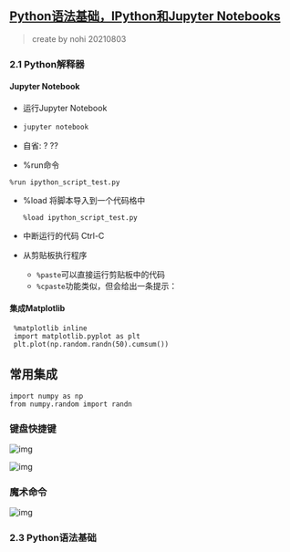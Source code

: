 ## [ Python语法基础，IPython和Jupyter Notebooks](https://www.jianshu.com/p/fc93e943e94a)

> create by nohi 20210803



### 2.1 Python解释器

#### Jupyter Notebook

*  运行Jupyter Notebook

* ```csharp
  jupyter notebook
  ```

* 自省:  ?     ??

*  %run命令

  ```
  %run ipython_script_test.py
  ```

* %load 将脚本导入到一个代码格中

  ```
  %load ipython_script_test.py
  ```

* 中断运行的代码  Ctrl-C

* 从剪贴板执行程序

  * `%paste`可以直接运行剪贴板中的代码
  * `%cpaste`功能类似，但会给出一条提示：

#### 集成Matplotlib

```
 %matplotlib inline
 import matplotlib.pyplot as plt
 plt.plot(np.random.randn(50).cumsum())
```



## 常用集成

```
import numpy as np
from numpy.random import randn
```



### 键盘快捷键

![img](https://upload-images.jianshu.io/upload_images/7178691-9ed3866ea25c11f8.png?imageMogr2/auto-orient/strip|imageView2/2/format/webp)

![img](https://upload-images.jianshu.io/upload_images/7178691-e179f5ea00e50691.png?imageMogr2/auto-orient/strip|imageView2/2/w/491/format/webp)



### 魔术命令

![img](https://upload-images.jianshu.io/upload_images/7178691-c72b11add9b8ccf8.png?imageMogr2/auto-orient/strip|imageView2/2/w/695/format/webp)

### 2.3 Python语法基础

